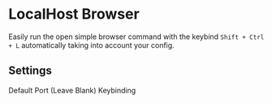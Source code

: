 # LocalHost Browser

Easily run the open simple browser command with the keybind `Shift + Ctrl + L` automatically taking into account your config.

## Settings

Default Port (Leave Blank)
Keybinding

